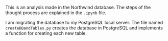 This is an analysis made in the Northwind database. The steps of the thought process are explained 
in the `.ipynb` file.

I am migrating the database to my PostgreSQL local server. The file named `createDBandTables.py` creates the database in PostgreSQL and implements a function for creating each new table.
